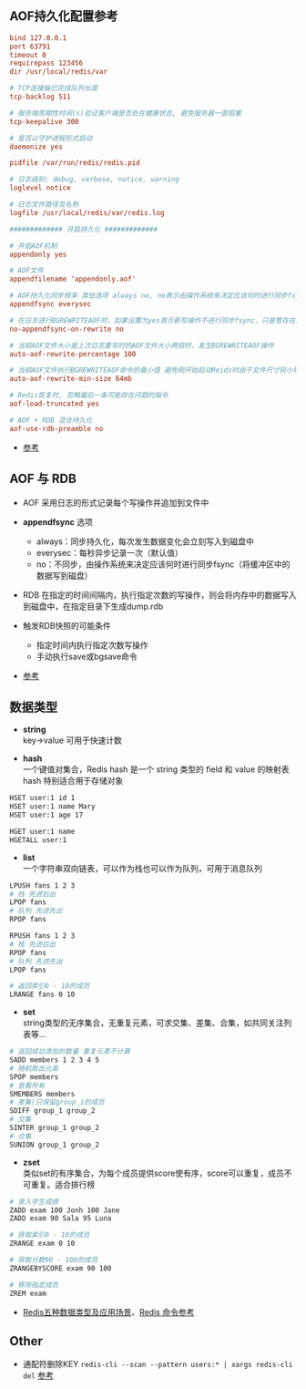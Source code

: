 ## AOF持久化配置参考
```ini
bind 127.0.0.1
port 63791
timeout 0
requirepass 123456
dir /usr/local/redis/var

# TCP连接轴已完成队列长度
tcp-backlog 511

# 服务端周期性时间(s)验证客户端是否处在健康状态, 避免服务器一直阻塞
tcp-keepalive 300

# 是否以守护进程形式启动
daemonize yes

pidfile /var/run/redis/redis.pid

# 日志级别: debug, verbose, notice, warning
loglevel notice

# 日志文件路径及名称
logfile /usr/local/redis/var/redis.log

############# 开启持久化 #############

# 开启AOF机制
appendonly yes

# AOF文件
appendfilename 'appendonly.aof'

# AOF持久化同步频率 其他选项 always no, no表示由操作系统来决定应该何时进行同步fsync
appendfsync everysec

# 在日志进行BGREWRITEAOF时，如果设置为yes表示新写操作不进行同步fsync，只是暂存在缓冲区里，避免造成磁盘IO操作冲突，等重写完成后在写入。redis中默认为no
no-appendfsync-on-rewrite no

# 当前AOF文件大小是上次日志重写时的AOF文件大小两倍时，发生BGREWRITEAOF操作
auto-aof-rewrite-percentage 100

# 当前AOF文件执行BGREWRITEAOF命令的最小值 避免刚开始启动Reids时由于文件尺寸较小导致频繁的BGREWRITEAOF
auto-aof-rewrite-min-size 64mb

# Redis恢复时, 忽略最后一条可能存在问题的指令
aof-load-truncated yes

# AOF + RDB 混合持久化
aof-use-rdb-preamble no
```

* [参考](https://www.cnblogs.com/joshua317/p/5635297.html)

## AOF 与 RDB
* AOF 采用日志的形式记录每个写操作并追加到文件中
* **appendfsync** 选项
    * always：同步持久化，每次发生数据变化会立刻写入到磁盘中
    * everysec：每秒异步记录一次（默认值）
    * no：不同步，由操作系统来决定应该何时进行同步fsync（将缓冲区中的数据写到磁盘）
* RDB 在指定的时间间隔内，执行指定次数的写操作，则会将内存中的数据写入到磁盘中，在指定目录下生成dump.rdb
* 触发RDB快照的可能条件
    * 指定时间内执行指定次数写操作
    * 手动执行save或bgsave命令

* [参考](https://www.cnblogs.com/itdragon/p/7906481.html)

## 数据类型
* **string**  
key->value 可用于快速计数

* **hash**  
一个键值对集合，Redis hash 是一个 string 类型的 field 和 value 的映射表  
hash 特别适合用于存储对象
```sh
HSET user:1 id 1
HSET user:1 name Mary
HSET user:1 age 17

HGET user:1 name
HGETALL user:1
```

* **list**  
一个字符串双向链表，可以作为栈也可以作为队列，可用于消息队列
```sh
LPUSH fans 1 2 3
# 栈 先进后出
LPOP fans
# 队列 先进先出
RPOP fans

RPUSH fans 1 2 3
# 栈 先进后出
RPOP fans
# 队列 先进先出
LPOP fans

# 返回索引0 - 10的成员
LRANGE fans 0 10
```

* **set**  
string类型的无序集合，无重复元素，可求交集、差集、合集，如共同关注列表等...
```sh
# 返回成功添加的数量 重复元素不计算
SADD members 1 2 3 4 5
# 随机取出元素
SPOP members
# 查看所有
SMEMBERS members
# 差集(只保留group_1的成员
SDIFF group_1 group_2
# 交集
SINTER group_1 group_2
# 合集
SUNION group_1 group_2
```

* **zset**  
类似set的有序集合，为每个成员提供score使有序，score可以重复，成员不可重复。适合排行榜
```sh
# 录入学生成绩
ZADD exam 100 Jonh 100 Jane
ZADD exam 90 Sala 95 Luna

# 获取索引0 - 10的成员
ZRANGE exam 0 10

# 获取分数90 - 100的成员
ZRANGEBYSCORE exam 90 100

# 移除指定成员
ZREM exam
```
* [Redis五种数据类型及应用场景](https://www.cnblogs.com/jasonZh/p/9513948.html)、[Redis 命令参考](http://redisdoc.com/)

## Other

* 通配符删除KEY `redis-cli --scan --pattern users:* | xargs redis-cli del` [参考](https://rdbtools.com/blog/redis-delete-keys-matching-pattern-using-scan/)